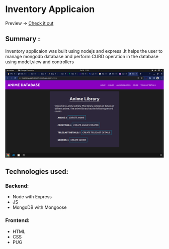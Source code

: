 # Inventory Applicaion

Preview -> [Check it out](https://inventory-application01.herokuapp.com/catalog)

## Summary :

Inventory applicaion was built using nodejs and express .It helps the user to manage mongodb database and perform CURD operation in the database using model,view and controllers 

![](preview.png)

## Technologies used:

### Backend:
- Node with Express
- JS
- MongoDB with Mongoose


### Frontend:
- HTML
- CSS
- PUG